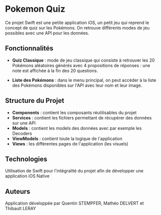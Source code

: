 # Pokemon Quiz
Ce projet Swift est une petite application iOS, un petit jeu qui reprend le concept de quiz sur les Pokémons. On retrouve différents modes de jeu possibles avec une API pour les données.

## Fonctionnalités
- **Quiz Classique** : mode de jeu classique qui consiste à retrouver les 20 Pokémons aléatoires générés avec 4 propositions de réponses : une note est affichée à la fin des 20 questions.

- **Liste des Pokémons** : dans le menu principal, on peut accéder à la liste des Pokémons disponibles sur l'API avec leur nom et leur image.

## Structure du Projet
- **Components** : contient les composants réutilisables du projet
- **Services** : contient les fichiers permettant de récupérer des données sur une API
- **Models** : contient les models des données avec par exemple les Decoders
- **ViewModels** : contient toute la logique de l'application
- **Views** : les différentes pages de l'application (les visuels)
  
## Technologies
Utilisation de Swift pour l'intégralité du projet afin de développer une application iOS Native

## Auteurs
Application développée par Quentin STEMPFER, Mathéo DELVERT et Thibault LERAY

